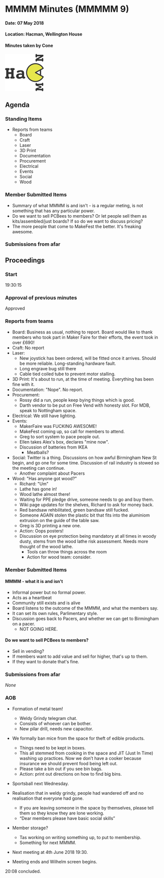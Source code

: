 # MMMM Minutes (MMMMM 9)
#### Date: 07 May 2018
#### Location: Hacman, Wellington House
#### Minutes taken by Cone
![](https://raw.githubusercontent.com/HACManchester/Branding/master/Logos/PNG/126/hackspace-dgrey.png)
## Agenda 
### Standing Items
* Reports from teams
  * Board
  * Craft
  * Laser
  * 3D Print
  * Documentation
  * Procurement
  * Electrical
  * Events
  * Social
  * Wood

### Member Submitted Items
* Summary of what MMMM is and isn't - is a regular meting, is not something that has any particular power.
* Do we want to sell PCBees to members? Or let people sell them as kits/assembled/just boards? If so do we want to discuss pricing?
* The more people that come to MakeFest the better. It's freaking awesome.

### Submissions from afar 

## Proceedings
### Start
19:30:15
### Approval of previous minutes
Approved
### Reports from teams
* Board: Business as usual, nothing to report. Board would like to thank members who took part in Maker Faire for their efforts, the event took in over £690!
* Craft: No report
* Laser:
  * New joystick has been ordered, will be fitted once it arrives. Should be more reliable. Long-standing hardware fault.
  * Long engrave bug still there
  * Cable tied coiled tube to prevent motor stalling.
* 3D Print: It's about to run, at the time of meeting. Everything has been fine with it.
* Documentation: "Nope". No report.
* Procurement:
  * Rossy did a run, people keep bying things which is good. 
  * Darth vendor to be put on Free Vend with honesty slot. For MDB, speak to Nottingham space. 
* Electrical: We still have lighting.
* Events:
  * MakerFaire was FUCKING AWESOME!
  * MakeFest coming up, so call for members to attend. 
  * Greg to sort system to pace people out.
  * Ellen takes Alex's box, declares "mine now".
  * Discussion of batteries from IKEA
    * Meatballs?
* Social: Twitter is a thing. Discussions on how awful Birmingham New St begin, and go one for some time. Discussion of rail industry is stowed so the meeting can continue.
  * Another complaint about Pacers
* Wood: "Has anyone got wood?"
  * Richard: "Um"
  * Lathe has gone in!
  * Wood lathe almost there!
  * Waiting for PPE pledge drive, someone needs to go and buy them.
  * Wiki page updates for the shelves, Richard to ask for money back. 
  * Red bandsaw rehbilitated, green bandsaw still fucked. 
  * Someone AGAIN stolen the plastic bit that fits into the aluminiom extrusion on the guide of the table saw. 
  * Greg is 3D printing a new one.
  * Action: Oops posters!
  * Discussion on eye protection being mandatory at all times in woody dusty, stems from the wood lathe risk assessment. Needs more thought of the wood lathe. 
    * Tools can throw things across the room
    * Action for wood team: consider.
  

### Member Submitted Items
#### MMMM - what it is and isn't 
  * Informal power but no formal power.
  * Acts as a heartbeat
  * Community still exists and is alive
  * Board listens to the outcome of the MMMM, and what the members say. 
  * It can set its own rules, Parlimentary style. 
  * Discussion goes back to Pacers, and whether we can get to Birmingham on a pacer.
    * NOT GOING HERE.
#### Do we want to sell PCBees to members?
  * Sell in vending? 
  * If members want to add value and sell for higher, that's up to them. 
  * If they want to donate that's fine. 
### Submissions from afar
_None_
### AOB

* Formation of metal team!
  * Weldy Grindy telegram chat. 
  * Consists of whoever can be bother.
  * New pilar drill, needs new capacitor.


* We formally ban mice from the space for theft of edible products. 
  * Things need to be kept in boxes. 
  * This all stemmed from cooking in the space and JIT (Just In Time) washing up practices. Now we don’t have a cooker because insurance we should prevent food being left out. 
  * Please take a bin out if you see bin bags. 
  * Action: print out directions on how to find big bins. 

* Sportsball next Wednesday. 

* Realisation that in weldy grindy, people had wandered off and no realisation that everyone had gone. 
  * If you are leaving someone in the space by themselves, please tell them so they know they are lone working. 
  * “Dear members please have basic social skills”

* Member storage? 
  * Tas working on writing something up, to put to membership. 
  * Something for next MMMM.

* Next meeting at 4th June 2018 19:30.

* Meeting ends and Wilhelm screen begins.

20:08 concluded.


